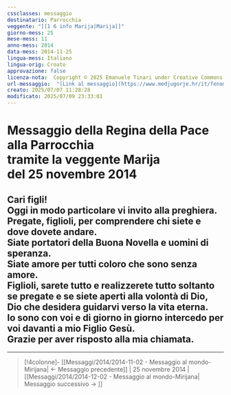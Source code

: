 ```yaml
---
cssclasses: messaggio
destinatario: Parrocchia
veggente: "[[1 6 info Marija|Marija]]"
giorno-mess: 25
mese-mess: 11
anno-mess: 2014
data-mess: 2014-11-25
lingua-mess: Italiano
lingua-orig: Croato
approvazione: false
licenza-nota:  Copyright © 2025 Emanuele Tinari under Creative Commons BY-NC-SA 4.0 https://creativecommons.org/licenses/by-nc-sa/4.0/
url-messaggio:  "[Link al messaggio](https://www.medjugorje.hr/it/fenomeno-di-medjugorje/messaggi-della-madonna/?datum=2014-11-25)"
creato: 2025/07/07 11:28:28
modificato: 2025/07/09 23:33:01
---
```


# Messaggio della Regina della Pace<br>alla Parrocchia<br>tramite la veggente Marija<br>del 25 novembre 2014

## Cari figli!<br>Oggi in modo particolare vi invito alla preghiera.<br>Pregate, figlioli, per comprendere chi siete e dove dovete andare.<br>Siate portatori della Buona Novella e uomini di speranza.<br>Siate amore per tutti coloro che sono senza amore.<br>Figlioli, sarete tutto e realizzerete tutto soltanto se pregate e se siete aperti alla volontà di Dio, Dio che desidera guidarvi verso la vita eterna.<br>Io sono con voi e di giorno in giorno intercedo per voi davanti a mio Figlio Gesù.<br>Grazie per aver risposto alla mia chiamata.

***

> [!4colonne]- [[Messaggi/2014/2014-11-02 - Messaggio al mondo-Mirijana| ← Messaggio precedente]] | 25 novembre 2014 | [[Messaggi/2014/2014-12-02 - Messaggio al mondo-Mirijana| Messaggio successivo → ]]